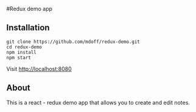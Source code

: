 #Redux demo app

## Installation
```
git clone https://github.com/mdoff/redux-demo.git
cd redux-demo
npm install
npm start
```
Visit [http://localhost:8080](http://localhost:8080)


## About
This is a react - redux demo app that allows you to create and edit notes.
